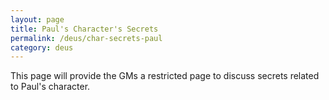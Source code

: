```yaml
---
layout: page
title: Paul's Character's Secrets
permalink: /deus/char-secrets-paul
category: deus
---
```

This page will provide the GMs a restricted page to discuss secrets related to Paul's character.

